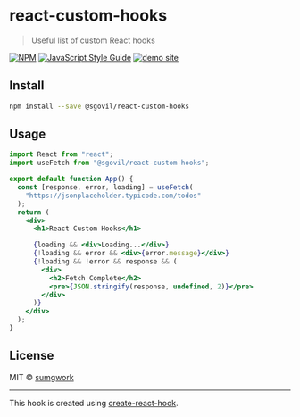 # react-custom-hooks

> Useful list of custom React hooks

[![NPM](https://img.shields.io/npm/v/@sgovil/react-custom-hooks)](https://www.npmjs.com/package/@sgovil/react-custom-hooks)
[![JavaScript Style Guide](https://img.shields.io/badge/code_style-standard-brightgreen.svg)](https://standardjs.com)
[![demo site](https://img.shields.io/badge/demo-site-green)](https://sumgwork.github.io/react-custom-hooks/)

## Install

```bash
npm install --save @sgovil/react-custom-hooks
```

## Usage

```jsx
import React from "react";
import useFetch from "@sgovil/react-custom-hooks";

export default function App() {
  const [response, error, loading] = useFetch(
    "https://jsonplaceholder.typicode.com/todos"
  );
  return (
    <div>
      <h1>React Custom Hooks</h1>

      {loading && <div>Loading...</div>}
      {!loading && error && <div>{error.message}</div>}
      {!loading && !error && response && (
        <div>
          <h2>Fetch Complete</h2>
          <pre>{JSON.stringify(response, undefined, 2)}</pre>
        </div>
      )}
    </div>
  );
}
```

## License

MIT © [sumgwork](https://github.com/sumgwork)

---

This hook is created using [create-react-hook](https://github.com/hermanya/create-react-hook).
